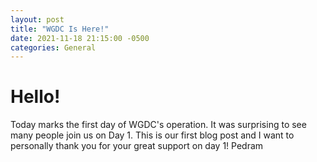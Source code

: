 ```yaml
---
layout: post
title: "WGDC Is Here!"
date: 2021-11-18 21:15:00 -0500
categories: General
---
```



# Hello!
Today marks the first day of WGDC's operation. It was surprising to see many people join us on Day 1. This is our first blog post and I want to personally thank you for your great support on day 1!
Pedram
